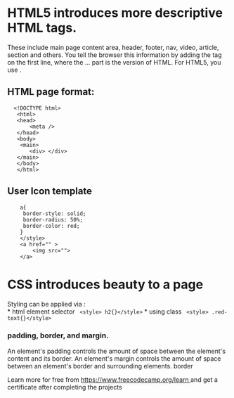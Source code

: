 # HTML5 introduces more descriptive HTML tags. 
These include 
 main page content area, header, footer, nav, video, article, section and others.
 You tell the browser this information by adding the <!DOCTYPE ...> tag on the first line, where the ... part is the version of HTML. For HTML5, you use <!DOCTYPE html>.
 
## HTML page format:
 ``` 
   <!DOCTYPE html>
    <html>
    <head>
        <meta />
    </head>
    <body>
     <main>
        <div> </div>
    </main>
    </body>
    </html>
```
## User Icon template
``` <style>
    a{
     border-style: solid;
     border-radius: 50%;
     border-color: red;   
    }
    </style>
    <a href="" >
        <img src=""> 
    </a>
```
# CSS introduces beauty to a page 
  Styling can be applied via :<br>
      * html element selector ``` <style> h2{}</style>``` 
      * using class ``` <style> .red-text{}</style>```


### padding, border, and margin.

An element's padding controls the amount of space between the element's content and its border.
An element's margin controls the amount of space between an element's border and surrounding elements.
border 


<p> Learn more for free from <a href="https://www.freecodecamp.org/learn"> https://www.freecodecamp.org/learn </a> and get a certificate after completing the projects  </p>